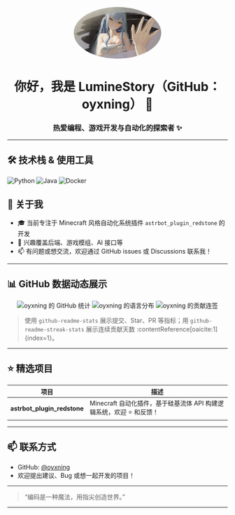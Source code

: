 <p align="center">
  <img src="https://raw.githubusercontent.com/oyxning/oyxning/refs/heads/main/sakisaki.jpg" alt="LumineStory" width="200" style="border-radius:50%;" />
</p>

<h1 align="center">你好，我是 <strong>LumineStory</strong>（GitHub：oyxning） 👋</h1>
<h3 align="center">热爱编程、游戏开发与自动化的探索者 ✨</h3>

---

## 🛠 技术栈 & 使用工具
<p>
  <img src="https://img.shields.io/badge/Python-3776AB?style=flat-square&logo=python" alt="Python" />
  <img src="https://img.shields.io/badge/Java-007396?style=flat-square&logo=java" alt="Java" />
  <img src="https://img.shields.io/badge/Docker-2496ED?style=flat-square&logo=docker" alt="Docker" />
</p>

## 🧩 关于我
- 🎓 当前专注于 Minecraft 风格自动化系统插件 `astrbot_plugin_redstone` 的开发
- 🌱 兴趣覆盖后端、游戏模组、AI 接口等
- 📫 有问题或想交流，欢迎通过 GitHub issues 或 Discussions 联系我！

---

## 📊 GitHub 数据动态展示

<div align="center">
  <!-- 用户统计 -->
  <img src="https://github-readme-stats.vercel.app/api?username=oyxning&show_icons=true&theme=tokyonight" alt="oyxning 的 GitHub 统计" />

  <!-- 编程语言分布 -->
  <img src="https://github-readme-stats.vercel.app/api/top-langs/?username=oyxning&layout=compact&theme=tokyonight" alt="oyxning 的语言分布" />

  <!-- 连续贡献图 -->
  <img src="https://streak-stats.demolab.com/?user=oyxning&theme=dark&hide_border=true" alt="oyxning 的贡献连签" />
</div>

> 使用 `github-readme-stats` 展示提交、Star、PR 等指标；用 `github-readme-streak-stats` 展示连续贡献天数 :contentReference[oaicite:1]{index=1}。

---

## ⭐ 精选项目

| 项目 | 描述 |
|------|------|
| **astrbot_plugin_redstone** | Minecraft 自动化插件，基于硅基流体 API 构建逻辑系统，欢迎 ⭐ 和反馈！ |

---

## 📫 联系方式
- GitHub: [@oyxning](https://github.com/oyxning)
- 欢迎提出建议、Bug 或想一起开发的项目！

---

> “编码是一种魔法，用指尖创造世界。”

---
